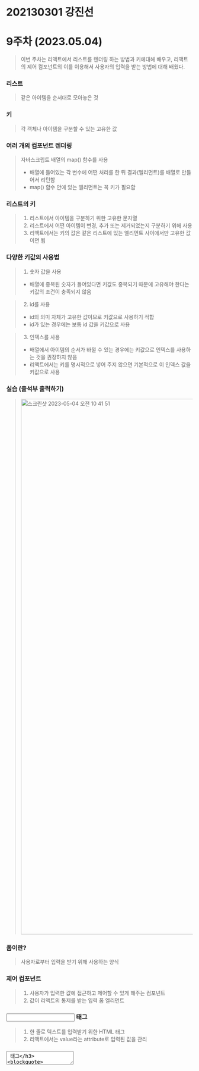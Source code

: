 # 202130301 강진선

# 9주차 (2023.05.04)

> 이번 주차는 리액트에서 리스트를 렌더링 하는 방법과 키에대해 배우고, 리액트의 제어 컴포넌트외 이를 이용해서 사용자의 입력을 받는 방법에 대해 배웠다.

### 리스트

> 같은 아이템을 순서대로 모아놓은 것

### 키

> 각 객체나 아이템을 구분할 수 있는 고유한 값

### 여러 개의 컴포넌트 렌더링

> 자바스크립트 배열의 map() 함수를 사용
>
> - 배열에 들어있는 각 변수에 어떤 처리를 한 뒤 결과(엘리먼트)를 배열로 만들어서 리턴함
> - map() 함수 안에 있는 엘리먼트는 꼭 키가 필요함

### 리스트의 키

> 1. 리스트에서 아이템을 구분하기 위한 고유한 문자열
> 2. 리스트에서 어떤 아이템이 변경, 추가 또는 제거되었는지 구분하기 위해 사용
> 3. 리액트에서는 키의 값은 같은 리스트에 있는 엘리먼트 사이에서만 고유한 값이면 됨

### 다양한 키값의 사용법

> 1. 숫자 값을 사용
>
> - 배열에 중복된 숫자가 들어있다면 키값도 중복되기 때문에 고유해야 한다는 키값의 조건이 충족되지 않음

> 2. id를 사용
>
> - id의 의미 자체가 고유한 값이므로 키값으로 사용하기 적합
> - id가 있는 경우에는 보통 id 값을 키값으로 사용

> 3. 인덱스를 사용
>
> - 배열에서 아이템의 순서가 바뀔 수 있는 경우에는 키값으로 인덱스를 사용하는 것을 권장하지 않음
> - 리액트에서는 키를 명시적으로 넣어 주지 않으면 기본적으로 이 인덱스 값을 키값으로 사용

### 실습 (출석부 출력하기)

> <img width="1440" alt="스크린샷 2023-05-04 오전 10 41 51" src="https://user-images.githubusercontent.com/126742685/236090868-a6c8e5b7-e666-466a-af7a-2b80dafc7df5.png">

### 폼이란?

> 사용자로부터 입력을 받기 위해 사용하는 양식

### 제어 컴포넌트

> 1. 사용자가 입력한 값에 접근하고 제어할 수 있게 해주는 컴포넌트
> 2. 값이 리액트의 통제를 받는 입력 폼 엘리먼트

### <input type="text"> 태그

> 1. 한 줄로 텍스트를 입력받기 위한 HTML 태그
> 2. 리액트에서는 value라는 attribute로 입력된 값을 관리

### <textarea> 태그

> 1. 여러 줄에 걸쳐서 텍스트를 입력받기 위한 HTML 태그
> 2. 리액트에서는 value라는 attribute로 입력된 값을 관리

### <select> 태그

> 1. 드롭다운 목록을 보여주기 위한 HTML 태그
> 2. 여러 가지 옵션 중에서 하나 또는 여러 개를 선택할 수 있는 기능을 제공
> 3. 리액트에서는 value라는 attribute로 선택된 옵션의 값을 관리

### <input type="file"> 태그

> 1. 디바이스의 저장 장치로부터 사용자가 하나 또는 여러 개의 파일을 선택할 수 있게 해주는 HTML 태그
> 2. 서버로 파일을 업로드하거나 리액트에서는 비제어 컴포넌트가 됨

### 여러 개의 입력 다루기

> 컴포넌트에 여러 개의 state를 선언하여 각각의 입력에 대해 사용하면 됨

### input Null Value

> value prop은 넣되 자유롭게 입력할 수 있게 만들고 싶을 경우, 값에 undefined 또는 null을 넣으면 됨

### 실습 (사용자 정보 입력받기)

> <img width="1440" alt="스크린샷 2023-05-04 오전 11 51 35" src="https://user-images.githubusercontent.com/126742685/236102295-0f65f698-0c5b-4c72-9470-fdf54ab89032.png">


# 8주차 (2023.04.27)

> 이번 시간은 이벤트와 렌더링에 대해 배웠다.

### 이벤트란?

> 사용자가 버튼을 클릭하는 등의 사건을 의미

### 이벤트 처리하기

> 1. DOM의 이벤트
>
> - 이벤트의 이름을 모두 소문자로 표시
> - 이벤트를 처리할 함수를 문자열로 전달

> 2. 이벤트 핸들러
>
> - 이벤트가 발생했을 때 해당 이벤트를 처리하는 함수
> - 이벤트 리스너라고 부르기도 함
> - 클래스 컴포넌트
> - - 클래스의 함수로 정의하고 생성자에서 바인딩해서 사용
> - - 클래스 필드 문법도 사용가능
> - 함수 컴포넌트
> - - 함수 안에 함수로 정의하거나 arrow function을 사용해서 정의

### arguments 전달하기

> 1. Argument란?
>
> - 함수에 전달할 데이터
> - 피라미터 또는 매개변수라고 부르기도 함

> 2. 클래스 컴포넌트
>
> - arrow function을 사용하거나 Fuction.prototype.bind를 사용

> 3. 함수 컴포넌트
>
> - 이벤트 핸들러 호출 시 원하는 순서대로 매개변수를 넣어서 사용

#### 실습 (클릭 이벤트 처리하기)

> <img width="1440" alt="스크린샷 2023-04-27 오전 10 47 41" src="https://user-images.githubusercontent.com/126742685/234739991-44daa861-d13e-4c6e-9b0a-c98026c00f06.png">

### 조건부 렌더링

> 조건에 따라 렌더링의 결과가 달라지도록 하는 것

### 엘리먼트 변수

> - 리액트 엘리먼트를 변수처럼 저장해서 사용하는 방법

### 인라인 조건

> 1. 조건문을 코드 안에 집어넣는 것

> 2. 인라인 if
>
> - if문을 필요한 곳에 직접 집어넣어서 사용하는 방법
> - 논리 연산자 &&를 사용(AND 연산)
> - 앞에 나오는 조건문이 true일 경우에만 뒤에 나오는 엘리먼트를 렌더링

> 3. 인라인 if-Else
>
> - if-Else문을 필요한 곳에 직접 넣어서 사용하는 방법
> - 삼향 연산자?를 사용
> - 앞에 나오는 조건문이 true면 첫 번째 항목을 리턴, false면 두 번째 항목을 리턴
> - 조건에 따라 각기 다른 엘리먼트를 렌더링하고 싶을 때 사용

### 컴포넌트 렌더링 막기

> 1. 리액트에서는 null을 리턴하면 렌더링되지 않음

> 2. 특정 컴포넌트를 렌더링하고 싶지 않을 경우 null을 리턴하면 됨

### 실습 (로그인 여부를 나타내는 툴바 만들기)

> <img width="1440" alt="스크린샷 2023-04-27 오후 12 15 14" src="https://user-images.githubusercontent.com/126742685/234750794-f2c5201f-a543-46ff-8243-5aa1c8be1c4b.png">

# 7주차 (2023.04.13)

> 오늘은 가장 많이 사용하는 훅에 대해 배웠다.
> state와 effect를 잘 알아 두어야 한다.

### 훅

> 1. 리액트의 state와 생명주기 기능에 갈고리를 걸어 원하는 시점에
>    정해진 함수를 실행되도록 만든 것

> 2. useState()
>
> - state를 사용하기 위한 훅
> - 함수 컴포넌트에서는 기본적으로 state라는 것을 제공하지 않음
> - 클래스 컴포넌트처럼 state를 사용하고 싶으면 useState() 훅을
>   사용해야함
> - 사용법
> - - const [변수명, set함수명] = useState (초깃값);
> - - 변수 각각에 대해 set 함수가 따로 존재함

```
useState() 훅을 사용하는 예제 코드

import React, {useState} from "react";

function Counter(props) {
  var count = 0;

  return (
    <div>
      <p>총 {count}번 클릭했습니다.</p>
      <button onClick={() => count++}>
          클릭
      </button>
    </div>
  );
}

```

> 3. useEffect()
>
> - 사이드 이펙트를 수행하기 위한 훅
> - 사이드 이펙트란 서버에서 데이터를 받아오거나 수동으로 DOM을
>   변경하는 등의 작업
> - useEffect() 훅만으로 클래스 컴포넌트의 생명주기
>   함수들과 동일한 기능을 수행할 수 있음
> - 사용법
> - - useEffect(이펙트 함수, 의존성 배열);
> - - 의존성 배열 안에 있는 변수 중에 하나라도 값이 변경되었을 때
>     이펙트 함수가 실행됨
> - - 의존성 배열에 빈 배열([])을 넣으면 언마운트시에 단 한 번씩만
>     실행됨
> - 의존성 배열 생략 시 컴포넌트가 업데이트될 때마다 호출됨
> - 선언된 컴포넌트의 props와 state에 접근할 수 있음
> - useEffect()에서 리턴하는 함수는 컴포넌트 마운트가 해제될 때 호출됨

```
useEffect()를 사용한 예제 코드

import React, {useState, useEffect} from "react";

function Counter(props) {
  const [count, setCount] = useState(0);

  useEffect(() => {
    document.title = '총 ${count}번 클릭했습니다.';
  });

  return (
    <div>
      <p>총 {count}번 클릭했습니다.</p>
      <button onClick={() => setCount(count +1)}>
        클릭
      </button>
    </div>
  );
}
```

> 4. useMemo()
>
> - Memoized value를 리턴하는 훅
> - 연산량이 높은 작업이 매번 렌더링될 때마다 반복되는 것을 피하기 위해 사용
> - 렌더링이 일어나는 동안 실행되므로 렌더링이 일어나는 동안 실행돼서는 안될
>   작업을 useMemo()에 넣으면 안 됨
> - 사용법
> - - const memoizedValue = useMemo(값 생성 함수, 의존성 배열);
> - - 의존성 배열에 들어있는 변수가 변했을 경우에만 새로 값 생성 함수를 호출하여
>     결괏값을 반환함
> - - 그렇지 않은 경우에는 기존 함수의 결괏값을 그대로 반환함
> - - 의존성 배열을 넣지 않을 경우 렌더링이 일어날 때마다 매번 값 생성
>     함수가 실행되므로 의미가 없음

> 5. useCallback()
>
> - useMemo() 훅과 유사하지만 값이 아닌 함수를 반환한다는 점이 다름
> - useCallback(콜백 함수, 의존성 배열);은 useMemo(() => 콜백 함수,
>   의존성 배열);과 동일 훅을 사용하여 불필요한 함수 재정의 작업을 없애는 것
> - 사용법
> - - const memoizedCallback = useCallback(콜백 함수, 의존성 배열);
> - - 의존성 배열에 들어있는 변수가 변했을 경우에만 콜백 함수를 다시 정의해서 리턴함.

> 6. useRef()
>
> - 레퍼런스를 사용하기 위한 훅
> - 레퍼런스란 특정 컴포넌트에 접근할 수 있는 객체를 의미
> - 매번 렌더링될 때마다 항상 같은 레퍼런스 객체를 반환
> - 사용법
> - - const refContainer = useRef(초깃값);
> - - current라는 속성을 통해서 접근

### 훅의 규칙

> 1. 무조건 최상위 레벨에서만 호출해야함
>
> - 반복문이나 조건문 또는 중첩된 함수들 안에서 훅을 호출하면 안 됨
> - 컴포넌트가 렌더링될 때마다 매번 같은 순서로 호출되어야 함

> 2. 리액트 함수 컴포넌트에서만 훅을 호출해야 함
>
> - 혹은 리액트 함수 컴포넌트에서 호출하거나 직접 만든 커스텀
>   훅에서만 호출할 수 있음

### 커스텀 훅

> 1. 이름이 use로 시작하고 내부에서 다른 훅을 호출하는 단순한 자바스크립트 함수
> 2. 파라미터로 무엇을 받을지, 어떤 것을 리턴해야 할지를 개발자가 직접 정할 수 있음
> 3. 중복되는 로직을 커스텀 훅으로 추출하여 재사용성을 높이기
> 4. 이름이 use로 시작하지 않으면 특정 함수의 내부에서 훅을 호출하는지를 알 수 없기
>    때문에 훅의 규칙 위반 여부를 자동으로 확인할 수 없음

### 실습 (훅을 사용한 컴포넌트 개발)

> <img width="1440" alt="스크린샷 2023-04-13 오전 11 36 21" src="https://user-images.githubusercontent.com/126742685/231633606-c1051869-b6bd-4530-ad45-33b9d0782c9c.png">

# 6주차 (2023.04.06)

> 오늘은 컴포넌트 추출과 실습에 이미지를 넣어봤다.
> State에 대해 배웠다.

### 컴포넌트 추출

> 1. 큰 컴포넌트에서 일부를 추출해서 새로운 컴포넌트를 만드는 것
> 2. 기능 단위로 구분하는 것이 좋고, 나중에 곧바로 재사용이 가능한
>    형태로 추출하는 것이 좋음

#### 실습(댓글 컴포넌트 만들기)

> <img width="1440" alt="image" src="https://user-images.githubusercontent.com/126742685/230256786-91235bad-11f5-42a8-af11-ea9f57ed61c0.png">

### State

> 1. 리액트 컴포넌트의 변경 가능한 데이터
> 2. 컴포넌트를 개발하는 개발자가 직접 정의해서 사용
> 3. state가 변경될 경우 컴포넌트가 재렌더링됨
> 4. 렌더링이나 데이터 흐름에 사용되는 값만 state에 포함시켜야 함

### State의 특징

> 1. 자바스크립트 객체 형태로 존재
>
> 2. 직접적인 변경이 불가능 함
>
> 3. 클래스 컴포넌트
>
> - 생성자에서 모든 state를 한 번에 정의
> - state를 변경하고자 할 때에는 꼭 setState()함수를 사용해야 함
>
> 4. 함수 컴포넌트
>
> - useState()훅을 사용하여 각각의 state를 정의
> - 각 state별로 주어지는 set함수를 사용하여 state 값을 변경

### 생명주기

> 1. 마운트
>
> - 컴포넌트가 생성될 떼
> - componentDidMount()
>
> 2. 업데이트
>
> - 컴포넌트의 props가 변경될 때
> - setState() 함수 호출에 의해 state가 변경될 때
>
> 3. 언마운트
>
> - 상위 컴포넌트에서 현재 컴포넌트를 더 이상 화면에 표시
>   하지 않게 될 때
> - componentWillUnmount()
>
> 4. 컴포넌트는 계속 존재하는 것이 아니라 시간의
>    흐름에 따라 생성되고 업데이트되다가 사라지는 과정을
>    겪음

#### 실습(State 사용해보기)

> <img width="1440" alt="스크린샷 2023-04-06 오후 12 09 19" src="https://user-images.githubusercontent.com/126742685/230262914-79f4b18a-8bc7-4a44-895d-de145dd58bef.png">

# 5주차 (2023.03.30)

> 이번주는 리액트 엘리먼트 개념과 특징,
> props와 컴포넌트 대해 배웠다.

### 엘리먼트의 정의

> 1. 리액트 앱의 가장 작은 빌딩 블록들
> 2. 화면에 나타나는 내용을 기술하는 자바스크립트 객체
> 3. 리액트 엘리먼트는 DOM 엘리먼트의 가상 표현

### 엘리먼트의 생김새

> 1. 엘리먼트는 자바스크립트 객체 형태로 존재
> 2. 컴포넌트 유형과 속성 및 내부의 모든 자식에 대한 정보를
>    포함하고 있는 일반적인 자바스크립트 객체

### 엘리먼트의 특징

> 1. 불변성을 갖고 있음
> 2. 엘리먼트 생성 후에는 자식이나 속성을 바꿀 수 없음.

### 엘리먼트 렌더링하기

> 1. 렌더링을 위해 ReactDOM의 render()라는 함수를 사용
>
> - 리액트 엘리먼트를 HTML 엘리먼트에 렌더링하는 역할
>
> 2. 렌더링 되는 과정을 Virtual DOM에서 실제 DOM으로 이동하는 과정

### 렌더링된 엘리먼트 업데이트하기

> 1. 엘리먼트는 한 번 생성되면 바꿀 수 없기 때문에 엘리먼트를
>    업데이트하기 위해서는 다시 생성해야 함.
> 2. 기존 엘리먼트를 변경하는 것이 아니라 새로운
>    엘리먼트를 생성해서 바꿔치기 하는 것

```
실습: 시계 만들기
import React from "react";

function Clock(props) {
  return (
    <div>
      <h1>안녕, 리액트</h1>
      <h2>현재 시간: {new Date().toLocaleTimeString()}</h2>
    </div>
  );
}

export default Clock;
```

### 리액트 컴포넌트

> 1. 컴포넌트 기반 구조
>
> - 작은 컴포넌트들이 모여서 하나의 컴포넌트를 구석하고 이러한 컴포넌트들이 모여서 전체 페이지를 구성
>
> 2. 개념적으로는 자바스크립트의 함수와 비슷함
>
> - 속성들을 입력으로 받아서 그에 맞는 리액트 엘리먼트를 생성하여
>   리턴함.

### Props

#### Props의 개념

> 1. 리액트 컴포넌트의 속성
> 2. 컴포넌트에 전달할 다양한 정보를 담고 있는 자바스크립트 객체

#### Props의 특징

> 1. JSX를 사용할 경우 컴포넌트에 키-값 쌍 형태로 넣어 주면 됨
> 2. 문자열 이외에 정수, 변수, 그리고 다른 컴포넌트 등이 들어갈
>    경우에는 중괄호를 사용해서 감싸주어야 함
> 3. JSX를 사용하지 않는 경우에는 createElement() 함수의 두 번째
>    파라미터로 자바스크립트 객체를 넣어 주면 됨

### 컴포넌트 만들기

> 1. 컴포넌트의 종류
>
> - 클래스 컴포넌트와 함수 컴포넌트로 나뉨
>
> 2. 함수 컴포넌트
>
> - 함수 형태로 된 컴포넌트
>
> 3. 클래스 컴포넌트
>
> - ES6의 클래스를 사용하여 만들어진 컴포넌트
>
> 4. 컴포넌트 이름 짓기
>
> - 컴포넌트의 이름은 항상 대문자로 시작해야 함
> - 소문자로 시작할 경우 컴포넌트를 DOM 태그로 인식하기 때문
>
> 5. 컴포넌트 렌더링
>
> - 컴포넌트로부터 엘리먼트를 생성하여 이를 리액트 DOM에 전달

### 컴포넌트 합성

> 여러 개의 컴포넌트를 합쳐서 하나의 컴포넌트를 만드는 것

# 4주차 (2023.03.23)

> 오늘은 npm start를 하고, 웹사이트에 직접 리액트를 연동했다.
> 그리고 프로젝트를 생성한 뒤 repository를 삭제했다.

> 터미널에 git config --global user.name,
> git config --global user.email을 입력하여 사용자 이름과,
> 이메일을 추가하였다.
> 새롭게 23-React1을 생성해서 커밋했다.

> JSX는 자바스크립트 문법을 확장시킨 것이기 때문에, 모든 자바스크립트 문법을
> 지원한다.

```
  const name = '소플';
  const element = <h1>안녕, {name}</h1>

  ReactDOM.render(
      element,
      document.getElementById('root')
  );
```

> 위의 코드에서 엘리먼트를 선언하는 부분의 코드처럼 HTML과 자바스크립트가 섞인
> 형태로 코드를 작성하면 된다.
> XML/HTML 코드를 사용하다가 중간에 자바스크립트 코드를 사용하고 싶으면
> 중괄호를 써서 묶어주면 된다.

### JSX의 역할

> 1. JSX로 작성된 코드는 모두 자바스크립트 코드로 변환
> 2. 리액트는 JSX 코드를 모두 createElement() 함수를 사용하는 코드로 변환

### JSX의 장점

> 1. 코드가 간결해짐
> 2. 가독성 향상
> 3. Injection Attack을 방어함으로써 보안성이 올라감

### JSX 사용법

> 1. 기본적으로 모든 자바스크립트 문법을 지원
> 2. 자바스크립트에 XML과 HTML을 섞어서 사용
> 3. 중괄호를 사용하여 자바스크립트 코드를 삽입

# 3주차 (2023.03.16)

> 오늘은 Node.js를 설치하는 작업을 였다. git.bash를 이용하여 설치한 node.js의 버전을 확인하였다.
> 리액트는 사용자와 웹사이트의 상호작용을 돕는 인터페이스를 만들기 위한 자바스크립트 기능 모음집이다.

> Virtual DOM은 가상의 DOM이다. DOM을 뭔지 확인하기 위해 크롬 개발자 도구를 열어 콘솔 탭에서 document라고 입력하면
> 웹사이트의 정보가 모두 담겨있는 DOM 이 나온다.

### 리액트의 장점

> 1. 빠른 업데이트와 렌더링 속도
> 2. 재사용성이 높은 컴포넌트 기반 구조
> 3. 메타(구 페이스북)의 든든한 지원
> 4. 활발한 지식 공유와 커뮤니티
> 5. 리액트 네이티브를 통한 모바일 앱 개발 기능

> 화면을 업데이트하면 DOM이 수정된다는 말과 동일하다. 기존의 방식으로 화면을 업데이트 하려면 DOM을 직접 수정해야하는데,
> 리액트는 DOM을 직접 수정하는 것이 아니라 업데이트해야 할 최소한의 부분만을 찾아서 업데이트한다.
> 그리고 검색된 부분만을 업데이트하고 다시 렌더링하면서 변경된 내용을 빠르게 사용자에게 보여줄 수 있는 것이다.

> 리액트의 두 번째 장점은 컴포넌트 기반의 구조이다. 컴포넌트는 구성요소라는 뜻을 갖고 있는데, 리액트는 모든 페이지가 컴포넌트로
> 구성되어 있고, 하나의 컴포넌트는 또 다른 여러 개의 컴포넌트의 조합으로 구성될 수 있다.

> 재사용성은 다시 사용이 가능한 성질을 의미한다.

> <http://blog.naver.com/storyphoto/viewer.jsp?src=https%3A%2F%2Fblogfiles.pstatic.net%2FMjAyMjA3MjhfMjU3%2FMDAxNjU4OTk0OTQ3MDM0.lgrOn1_wxnYb1dZO0xtiLiCafvIRhnVK-01i38vctlcg.9wdWFMedLBkdIC3Nrqy4eNY_0CzRw4aPBLjsGx63xGwg.PNG.kkag8997%2F%25EC%258A%25A4%25ED%2581%25AC%25EB%25A6%25B0%25EC%2583%25B7_2022-07-28_%25EC%2598%25A4%25ED%259B%2584_12.22.55.png>

> 재사용성이 높아지면 전체 소프트웨어의 개발 기간이 단축된다.
> 그리고 유지 보수가 용이해진다.

### 리액트의 단점

> 1. 학습량이 방대하다.
> 2. 높은 상태 관리 복잡도

#### 실습 step3

```
html

  <html>
    <head>
      <title>소플의 블로그</title>
      <link rel="stylesheet" href="style.css">
    </head>
    <body>
      <h1>소플의 블로그에 오신 여러분을 환영합니다!</h1>

      <div id="root"></div>

      <script src="https://unpkg.com/react@17/umd/react.development.js" crossorigin></script>
      <script src="https://unpkg.com/react-dom@17/umd/react-dom.development.js" crossorigin></script>
      <script src="MyButtom.js"></script>
     </body>
   </html>
```

```
js

function MyButton(props) {
  const [isClicked, setIsClicked] = React.useState(false);

  return React.createElement(
  'button',
  { onClick: () => setIsClicked(true) },
  isClicked ? 'Clicked!' : 'Click here!'
  )
 }

 const domContainer = document.querySelector('#root');
 ReactDOM.render(React.createElement(MyButton), domContainer);
```

# 2주차 (2023.03.09)

> 오늘은 지난 수업에 이어 github 계정을 만들고 repository를 만들었다.
> respository 이름을 23-React1로 만들어 readme file을 추가하였다.
> 그 뒤 code에서 저장소 주소를 복사한 다음 교수님이 확인하실 수 있도록 주소를 공유 해드렸다.
> 테스트를 하기 위해 Visual Studio Code에서 저번주에 만든 코드를 왼쪽 바에서 Source Control 아이콘을 눌러서
> Commit을 한다음 깃허브로 연결해 보는 것을 배웠다.

> 처음에 깃허브로 연결이 되지 않아 그 이유를 찾아보니 앱 기본 연결 브라우저가 Internet Explorer로 되어 있었다.
> 그래서 Chrome으로 변경했더니 바로 연결이 가능하였다.
> 깃허브 웹페이지에서 업로드 된 파일을 확인 가능했다.
> 이제 그 날 배운 코드를 github 계정에 공개로 올려 Readme를 추가하면 교수님이 확인 가능하다.

### Gitignore

> GitHub는 불특정 다수가 이용할 수 있는 사이트이다.
> 그래서 공유에서 문제가 생긴다. Gitignore은 이 문제를 방지하기 위한 파일이다.

### 3교시

> HTML은 웹사이트의 뼈대를 구성하기 위해 사용하는 마크업 언어이다.
> 웹사이트의 뼈대를 구성하는 기본적이고 필수적 태그는
> html, head, body이다.

> 브라우저는 각 페이지별로 HTML 파일이 따로 존재하여, 페이지를 이동하게 될 경우 브라우저에서
> 해당 페이지의 HTML 파일을 받아와서 화면에 표시해 준다.
> 수많은 페이지가 존재하는 복잡한 사이트의 경우 SPA를 사용한다.

> SPA는 여러가지 복잡한 웹사이트를 하나의 페이지로 표현한다.
> 자바스크립트는 프로그래밍 언어의 한 종류이다.
> 문자열을 선언할 때는 "나 '로 묶어주면 되는데, 두 종류의 따옴표를 한 번에 섞어서 사용하면 안된다.
> Boolean 타입은 값이 true 아니면 false 두 가지로만 정해져 있는 자료이다.

> Undefined 타입은 정의가 되지 않은 것을 의미힌다.
> 변수를 선언만 하고 값을 대입하지 않으면 변수의 자료형은 undefined가 된다.
> Null 타입은 값이 정의되긴 했는데 정의된 그 값이 null인 것을 의미한다.
> 연산을 하기 위해 사용하는 것을 연산자라고 한다.
> 기본적인 연산자로 대입 연산자가 있다. 대입 연산자는 변수에 값을 대입하기 위해 사용하는 연산자이다.
> 대입 연산자는 항상 오른쪽에서 왼쪽 방향으로 흐름이 흘러가며, equal의 오른쪽에 있는 값을 equal의 왼쪽에 대입시킨다고 해석한다.
> let a = 10; 라 하여 console.log(a); 로 출력하면 결과는 10이 된다.
> 덧셈, 뺄셈, 곱셈, 나눗셈 등 연산자를 통칭하여 산술 연산자라 한다.

let a = 4;
let b = 5;

console.log(a+b); //출력결과: 9 가 된다.

> 증가 연산자와 감소 연산자는 기호로 ++와 --룰 사용한다.
> 증감 연산자를 변수의 뒤에 붙이는 방식을 postfix 방식, 변수의 앞에 붙이는 방식을 prefix방식이라고 한다.
> 관계 연산자는 변수들 사이의 관계를 비교하기 위해서 사용하기 때문에 비교 연산자 라고도 한다.

> 오늘 수업에서는 Github 가입 및, 파일 생성 하는 법과 간단한 이론을 배웠다.

# 1주차 (2023.03.02)

1. 오리엔테이션

2. Github가입
